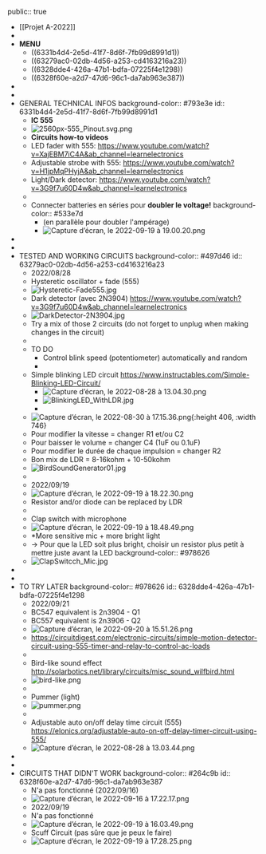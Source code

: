public:: true

- [[Projet A-2022]]
-
- __MENU__
	- ((6331b4d4-2e5d-41f7-8d6f-7fb99d8991d1))
	- ((63279ac0-02db-4d56-a253-cd4163216a23))
	- ((6328dde4-426a-47b1-bdfa-07225f4e1298))
	- ((6328f60e-a2d7-47d6-96c1-da7ab963e387))
-
-
- GENERAL TECHNICAL INFOS
  background-color:: #793e3e
  id:: 6331b4d4-2e5d-41f7-8d6f-7fb99d8991d1
	- __IC 555__
	- ![2560px-555_Pinout.svg.png](../assets/2560px-555_Pinout.svg_1661386060127_0.png)
	- __Circuits how-to videos__
	- LED fader with 555: https://www.youtube.com/watch?v=XajEBM7iC4A&ab_channel=learnelectronics
	- Adjustable strobe with 555: https://www.youtube.com/watch?v=H1jpMqPHyjA&ab_channel=learnelectronics
	- Light/Dark detector: https://www.youtube.com/watch?v=3G9f7u60D4w&ab_channel=learnelectronics
	-
	- Connecter batteries en séries pour __doubler le voltage!__
	  background-color:: #533e7d
		- (en parallèle pour doubler l'ampérage)
		- ![Capture d’écran, le 2022-09-19 à 19.00.20.png](../assets/Capture_d’écran,_le_2022-09-19_à_19.00.20_1663628438385_0.png)
-
-
- TESTED AND WORKING CIRCUITS
  background-color:: #497d46
  id:: 63279ac0-02db-4d56-a253-cd4163216a23
	- 2022/08/28
	- Hysteretic oscillator + fade (555)
	- ![Hysteretic-Fade555.jpg](../assets/Hysteretic-Fade555_1661704689677_0.jpg)
	- Dark detector (avec 2N3904) https://www.youtube.com/watch?v=3G9f7u60D4w&ab_channel=learnelectronics
	- ![DarkDetector-2N3904.jpg](../assets/DarkDetector-2N3904_1661704721842_0.jpg)
	- Try a mix of those 2 circuits (do not forget to unplug when making changes in the circuit)
	-
	- TO DO
		- Control blink speed (potentiometer) automatically and random
		-
	- Simple blinking LED circuit https://www.instructables.com/Simple-Blinking-LED-Circuit/
		- ![Capture d’écran, le 2022-08-28 à 13.04.30.png](../assets/Capture_d’écran,_le_2022-08-28_à_13.04.30_1661706615467_0.png)
		- ![BlinkingLED_WithLDR.jpg](../assets/BlinkingLED_WithLDR_1663622597230_0.jpg)
		-
	- ![Capture d’écran, le 2022-08-30 à 17.15.36.png](../assets/Capture_d’écran,_le_2022-08-30_à_17.15.36_1661894147266_0.png){:height 406, :width 746}
	- Pour modifier la vitesse = changer R1 et/ou C2
	- Pour baisser le volume = changer C4 (1uF ou 0.1uF)
	- Pour modifier le durée de chaque impulsion = changer R2
	- Bon mix de LDR = 8-16kohm + 10-50kohm
	- ![BirdSoundGenerator01.jpg](../assets/BirdSoundGenerator01_1663622562740_0.jpg)
	-
	- 2022/09/19
	- ![Capture d’écran, le 2022-09-19 à 18.22.30.png](../assets/Capture_d’écran,_le_2022-09-19_à_18.22.30_1663626163963_0.png)
	- Resistor and/or diode can be replaced by LDR
	-
	- Clap switch with microphone
	- ![Capture d’écran, le 2022-09-19 à 18.48.49.png](../assets/Capture_d’écran,_le_2022-09-19_à_18.48.49_1663627760729_0.png)
	- *More sensitive mic + more bright light
	- -> Pour que la LED soit plus bright, choisir un resistor plus petit à mettre juste avant la LED
	  background-color:: #978626
	- ![ClapSwitcch_Mic.jpg](../assets/ClapSwitcch_Mic_1663969559342_0.jpg)
-
-
- TO TRY LATER
  background-color:: #978626
  id:: 6328dde4-426a-47b1-bdfa-07225f4e1298
	- 2022/09/21
	- BC547 equivalent is 2n3904 - Q1
	- BC557 equivalent is 2n3906 - Q2
	- ![Capture d’écran, le 2022-09-20 à 15.51.26.png](../assets/Capture_d’écran,_le_2022-09-20_à_15.51.26_1663703504654_0.png)
	- https://circuitdigest.com/electronic-circuits/simple-motion-detector-circuit-using-555-timer-and-relay-to-control-ac-loads
	-
	- Bird-like sound effect http://solarbotics.net/library/circuits/misc_sound_wilfbird.html
	- ![bird-like.png](../assets/bird-like_1661705347629_0.png)
	-
	- Pummer (light)
	- ![pummer.png](../assets/pummer_1661705413008_0.png)
	-
	- Adjustable auto on/off delay time circuit (555) https://elonics.org/adjustable-auto-on-off-delay-timer-circuit-using-555/
	- ![Capture d’écran, le 2022-08-28 à 13.03.44.png](../assets/Capture_d’écran,_le_2022-08-28_à_13.03.44_1661706247273_0.png)
-
-
- CIRCUITS THAT DIDN'T WORK
  background-color:: #264c9b
  id:: 6328f60e-a2d7-47d6-96c1-da7ab963e387
	- N'a pas fonctionné (2022/09/16)
	- ![Capture d’écran, le 2022-09-16 à 17.22.17.png](../assets/Capture_d’écran,_le_2022-09-16_à_17.22.17_1663363349998_0.png)
	- 2022/09/19
	- N'a pas fonctionné
	- ![Capture d’écran, le 2022-09-19 à 16.03.49.png](../assets/Capture_d’écran,_le_2022-09-19_à_16.03.49_1663617840017_0.png)
	- Scuff Circuit (pas sûre que je peux le faire)
	- ![Capture d’écran, le 2022-09-19 à 17.28.25.png](../assets/Capture_d’écran,_le_2022-09-19_à_17.28.25_1663622915585_0.png)